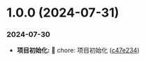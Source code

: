 # 1.0.0 (2024-07-31)


### 2024-07-30

* **项目初始化:** 🧱 chore: 项目初始化 ([c47e234](https://github.com/jianfengtheboy/weapp-app-ui/commit/c47e234))



